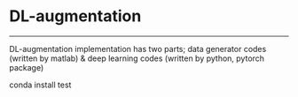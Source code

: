 # DL-augmentation
***
DL-augmentation implementation has two parts; data generator codes (written by matlab) & deep learning codes (written by python, pytorch package) 

  conda install test
